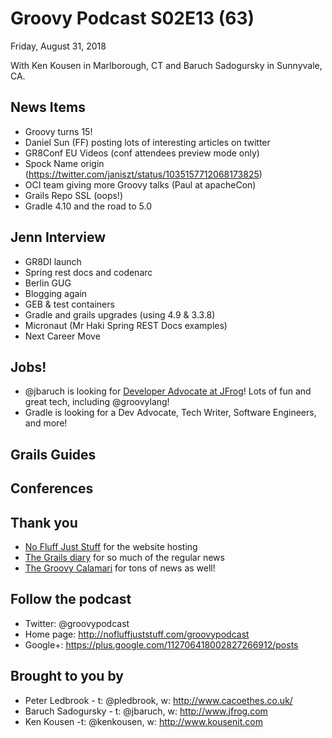 # Groovy Podcast S02E13 (63)

Friday, August 31, 2018

With Ken Kousen in Marlborough, CT and Baruch Sadogursky in Sunnyvale, CA.

## News Items
* Groovy turns 15!
* Daniel Sun (FF) posting lots of interesting articles on twitter
* GR8Conf EU Videos (conf attendees preview mode only)
* Spock Name origin (https://twitter.com/janiszt/status/1035157712068173825)
* OCI team giving more Groovy talks (Paul at apacheCon)
* Grails Repo SSL (oops!)
* Gradle 4.10 and the road to 5.0

## Jenn Interview
* GR8DI launch
* Spring rest docs and codenarc
* Berlin GUG
* Blogging again
* GEB & test containers
* Gradle and grails upgrades (using 4.9 & 3.3.8)
* Micronaut (Mr Haki Spring REST Docs examples)
* Next Career Move

## Jobs!

* @jbaruch is looking for [Developer Advocate at JFrog](https://join.jfrog.com/job/?job=848102)! Lots of fun and great tech, including @groovylang!
* Gradle is looking for a Dev Advocate, Tech Writer, Software Engineers, and more!

## Grails Guides


## Conferences


## Thank you

* [No Fluff Just Stuff](https://nofluffjuststuff.com/home/main) for the website hosting
* [The Grails diary](http://grydeske.net/news) for so much of the regular news
* [The Groovy Calamari](http://groovycalamari.com/) for tons of news as well!

## Follow the podcast

* Twitter: @groovypodcast
* Home page: http://nofluffjuststuff.com/groovypodcast
* Google+: https://plus.google.com/112706418002827266912/posts

## Brought to you by

* Peter Ledbrook - t: @pledbrook, w: http://www.cacoethes.co.uk/
* Baruch Sadogursky - t: @jbaruch, w: http://www.jfrog.com
* Ken Kousen -t: @kenkousen, w: http://www.kousenit.com
